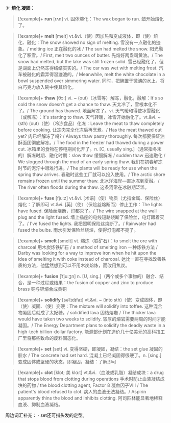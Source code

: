 ☀ <span class="category">**熔化 凝固：**</span>
>[!example]+ <span class="vocabulary">**run**</span> [rʌn] 
> <span class="definition">vi. 固体熔化：</span>The wax began to run. 蜡开始熔化了。
           
>[!example]+ <span class="vocabulary">**melt**</span> [melt]
> <span class="definition">vt.&vi.（使）因加热和变成液体，即（使）熔化、融化：</span>The snow showed no sign of melting. 雪没有一点融化的迹象。/ melting ice 正在融化的冰 / The sun had melted the snow. 阳光融化了积雪。/ First, melt two ounces of butter. 先熔好两盎司黄油。/ The snow had melted, but the lake was still frozen solid. 雪已经融化了，但是湖面上仍然冻得结结实实的。/ The car was wet with melting frost. 汽车被融化的霜弄得湿漉漉的。/ Meanwhile, melt the white chocolate in a bowl suspended over simmering water. 同时，把碗置于微沸的水上，将白巧克力放入碗中使其熔化。
                      
>[!example]+ <span class="vocabulary">**thaw**</span> [θɔ:]
> <span class="definition">vi. ~ (out)（冰雪等）解冻，融化，融解：</span>It's so cold the snow doesn't get a chance to thaw. 天太冷了，雪根本化不了。/ The ground has thawed. 地面解冻了。<span class="definition">vi. 天气暖和得使冰雪融化（或解冻）：</span>It's starting to thaw. 天气转暖，冰雪开始融化了。<span class="definition">vt.&vi. ~ (sth) (out)（使）（冷冻食品）化冻：</span>Leave the meat to thaw completely before cooking. 让冻肉完全化冻后再烹煮。/ Has the meat thawed out yet? 肉已经解冻了吗? / Always thaw pastry thoroughly. 每次都要保证油酥面团彻底解冻。/ The food in the freezer had thawed during a power cut. 冰箱里的食物在停电期间化开了。<span class="definition">n. [C, usually sing.]（通常指冬末的）解冻时期、融化时期：</span>slow thaw 缓慢解冻 / sudden thaw 迅速融化 / We slogged through the mud of an early spring thaw. 我们在初春解冻时节的泥泞中艰难行进。/ The plants will be ready for use when the spring thaw arrives. 春融时这些工厂就可以投入使用。/ The arctic shore remains frozen until the summer thaw. 北冰洋海岸—直冰冻到夏融。/ The river often floods during the thaw. 这条河常在冰融期泛滥。
           
>[!example]+ <span class="vocabulary">**fuse**</span> [fju:z]
> <span class="definition">vt.&vi. [术语]（使）物质（尤指金属、保险丝）熔化：</span>了解即可 <span class="definition">vt.&vi. [英]（使）（保险丝熔断而）停止工作：</span>The lights have fused. 保险丝烧断，灯都灭了。/ The wire snapped at the wall plug and the light fused. 墙上插座的电线短路烧断了保险丝，电灯跟着灭了。/ I've fused the lights. 我把照明保险丝烧断了。/ Rainwater had fused the bulbs. 雨水引发保险丝烧熔，使得灯泡都不亮了。

>[!example]+ <span class="vocabulary">**smelt**</span> [smelt]
> <span class="definition">vt. 熔炼（铁矿石）：</span>to smelt the ore with charcoal 用木炭炼铁矿石 / a method of smelting iron 一种炼铁方法 / Darby was looking for a way to improve iron when he hit upon the idea of smelting it with coke instead of charcoal. 达比一直在寻找改善铁质的方法，他猛然想到可以不用木炭熔炼，而改用焦炭。
           
>[!example]+ <span class="vocabulary">**fusion**</span> [ˈfju:ʒn]
> <span class="definition">n. [U, sing.]（两个或多个事物的）融合、结合，是一种过程或结果：</span>the fusion of copper and zinc to produce brass 铜与锌熔合成黄铜
           
>[!example]+ <span class="vocabulary">**solidify**</span> [səˈlɪdɪfaɪ]
> <span class="definition">vt.&vi. ~ (into sth)（使）变成固体，即（使）凝固、（使）变硬：</span>The mixture will solidify into toffee. 这种混合物凝固后就成了太妃糖。/ solidified lava 固结熔岩 / The thicker lava would have taken two weeks to solidify. 较厚的熔岩需要两周的时间才能凝固。/ The Energy Department plans to solidify the deadly waste in a high-tech billion-dollar factory. 能源部计划在造价几十亿美元的高科技工厂里将那些致命的废料固态化。

>[!example]+ <span class="vocabulary">**set**</span> [set] 
> <span class="definition">vi. 变得坚硬，即凝固，凝结：</span>the set glue 凝固的胶水 / The concrete had set hard. 混凝土已经凝固得很硬了。<span class="definition">n. [sing.] 变成固体或坚硬的状态，即凝固，凝结：</span>了解即可
           
>[!example]+ <span class="vocabulary">**clot**</span> [klɒt; 美 klɑ:t]
> <span class="definition">vt.&vi.（血液或乳脂）凝结成块：</span>a drug that stops blood from clotting during operations 手术时防止血液凝结成块的药物 / the blood clotting agent, Factor 8 凝血因子VIII / The patient's blood refused to clot. 病人的血液无法凝结。/ Aspirin apparently thins the blood and inhibits clotting. 阿司匹林能显著地稀释血液、抑制血液凝结。

周边词汇补充：
· set还可指头发的定型。

